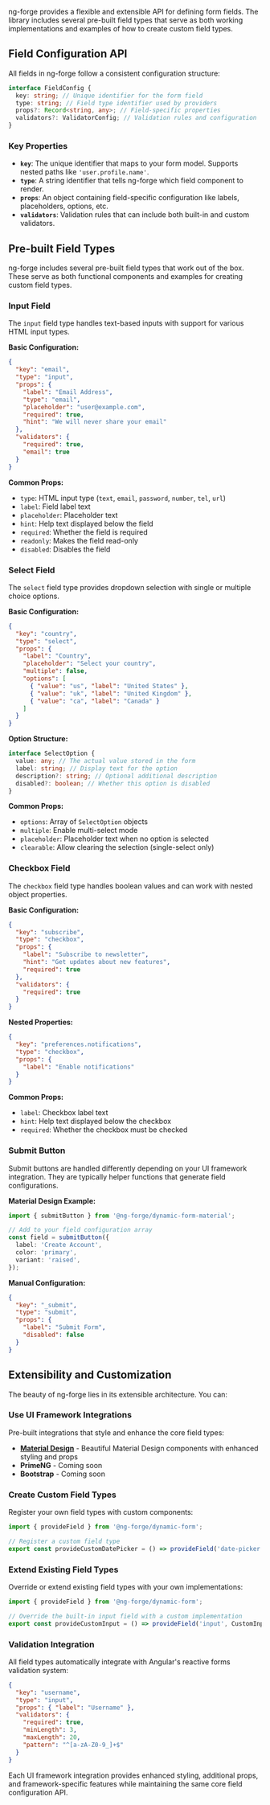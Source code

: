 ng-forge provides a flexible and extensible API for defining form fields. The library includes several pre-built field types that serve as both working implementations and examples of how to create custom field types.

## Field Configuration API

All fields in ng-forge follow a consistent configuration structure:

```typescript
interface FieldConfig {
  key: string; // Unique identifier for the form field
  type: string; // Field type identifier used by providers
  props?: Record<string, any>; // Field-specific properties
  validators?: ValidatorConfig; // Validation rules and configuration
}
```

### Key Properties

- **`key`**: The unique identifier that maps to your form model. Supports nested paths like `'user.profile.name'`.
- **`type`**: A string identifier that tells ng-forge which field component to render.
- **`props`**: An object containing field-specific configuration like labels, placeholders, options, etc.
- **`validators`**: Validation rules that can include both built-in and custom validators.

## Pre-built Field Types

ng-forge includes several pre-built field types that work out of the box. These serve as both functional components and examples for creating custom field types.

### Input Field

The `input` field type handles text-based inputs with support for various HTML input types.

**Basic Configuration:**

```json
{
  "key": "email",
  "type": "input",
  "props": {
    "label": "Email Address",
    "type": "email",
    "placeholder": "user@example.com",
    "required": true,
    "hint": "We will never share your email"
  },
  "validators": {
    "required": true,
    "email": true
  }
}
```

**Common Props:**

- `type`: HTML input type (`text`, `email`, `password`, `number`, `tel`, `url`)
- `label`: Field label text
- `placeholder`: Placeholder text
- `hint`: Help text displayed below the field
- `required`: Whether the field is required
- `readonly`: Makes the field read-only
- `disabled`: Disables the field

### Select Field

The `select` field type provides dropdown selection with single or multiple choice options.

**Basic Configuration:**

```json
{
  "key": "country",
  "type": "select",
  "props": {
    "label": "Country",
    "placeholder": "Select your country",
    "multiple": false,
    "options": [
      { "value": "us", "label": "United States" },
      { "value": "uk", "label": "United Kingdom" },
      { "value": "ca", "label": "Canada" }
    ]
  }
}
```

**Option Structure:**

```typescript
interface SelectOption {
  value: any; // The actual value stored in the form
  label: string; // Display text for the option
  description?: string; // Optional additional description
  disabled?: boolean; // Whether this option is disabled
}
```

**Common Props:**

- `options`: Array of `SelectOption` objects
- `multiple`: Enable multi-select mode
- `placeholder`: Placeholder text when no option is selected
- `clearable`: Allow clearing the selection (single-select only)

### Checkbox Field

The `checkbox` field type handles boolean values and can work with nested object properties.

**Basic Configuration:**

```json
{
  "key": "subscribe",
  "type": "checkbox",
  "props": {
    "label": "Subscribe to newsletter",
    "hint": "Get updates about new features",
    "required": true
  },
  "validators": {
    "required": true
  }
}
```

**Nested Properties:**

```json
{
  "key": "preferences.notifications",
  "type": "checkbox",
  "props": {
    "label": "Enable notifications"
  }
}
```

**Common Props:**

- `label`: Checkbox label text
- `hint`: Help text displayed below the checkbox
- `required`: Whether the checkbox must be checked

### Submit Button

Submit buttons are handled differently depending on your UI framework integration. They are typically helper functions that generate field configurations.

**Material Design Example:**

```typescript
import { submitButton } from '@ng-forge/dynamic-form-material';

// Add to your field configuration array
const field = submitButton({
  label: 'Create Account',
  color: 'primary',
  variant: 'raised',
});
```

**Manual Configuration:**

```json
{
  "key": "_submit",
  "type": "submit",
  "props": {
    "label": "Submit Form",
    "disabled": false
  }
}
```

## Extensibility and Customization

The beauty of ng-forge lies in its extensible architecture. You can:

### Use UI Framework Integrations

Pre-built integrations that style and enhance the core field types:

- **[Material Design](../ui-integrations/material)** - Beautiful Material Design components with enhanced styling and props
- **PrimeNG** - Coming soon
- **Bootstrap** - Coming soon

### Create Custom Field Types

Register your own field types with custom components:

```typescript
import { provideField } from '@ng-forge/dynamic-form';

// Register a custom field type
export const provideCustomDatePicker = () => provideField('date-picker', CustomDatePickerComponent);
```

### Extend Existing Field Types

Override or extend existing field types with your own implementations:

```typescript
import { provideField } from '@ng-forge/dynamic-form';

// Override the built-in input field with a custom implementation
export const provideCustomInput = () => provideField('input', CustomInputComponent);
```

### Validation Integration

All field types automatically integrate with Angular's reactive forms validation system:

```json
{
  "key": "username",
  "type": "input",
  "props": { "label": "Username" },
  "validators": {
    "required": true,
    "minLength": 3,
    "maxLength": 20,
    "pattern": "^[a-zA-Z0-9_]+$"
  }
}
```

Each UI framework integration provides enhanced styling, additional props, and framework-specific features while maintaining the same core field configuration API.
